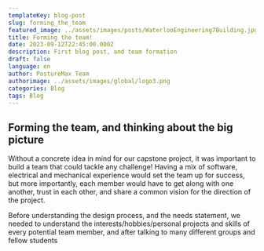 ```yaml
---
templateKey: blog-post
slug: forming_the_team
featured_image: ../assets/images/posts/WaterlooEngineering7Building.jpg
title: Forming the team!
date: 2023-09-12T22:45:00.000Z
description: First blog post, and team formation
draft: false
language: en
author: PostureMax Team
authorimage: ../assets/images/global/logo3.png
categories: Blog
tags: Blog
---
```

## Forming the team, and thinking about the big picture

Without a concrete idea in mind for our capstone project, it was important to build a team that could tackle any challenge! Having a mix of software, electrical and mechanical experience would set the team up for success, but more importantly, each member would have to get along with one another, trust in each other, and share a common vision for the direction of the project.

Before understanding the design process, and the needs statement, we needed to understand the interests/hobbies/personal projects and skills of every potential team member, and after talking to many different groups and fellow students



